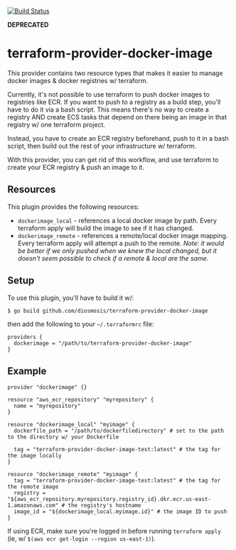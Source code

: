 [![Build Status](https://travis-ci.org/diosmosis/terraform-provider-docker-image.svg?branch=master)](https://travis-ci.org/diosmosis/terraform-provider-docker-image)

**DEPRECATED**

# terraform-provider-docker-image

This provider contains two resource types that makes it easier to manage docker images & docker registries w/ terraform.

Currently, it's not possible to use terraform to push docker images to registries like ECR. If you want to push to a registry
as a build step, you'll have to do it via a bash script. This means there's no way to create a registry AND create ECS tasks
that depend on there being an image in that registry w/ one terraform project.

Instead, you have to create an ECR registry beforehand, push to it in a bash script, then build out the rest of your
infrastructure w/ terraform.

With this provider, you can get rid of this workflow, and use terraform to create your ECR registry & push an image to it.

## Resources

This plugin provides the following resources:

* `dockerimage_local` - references a local docker image by path. Every terraform apply will build the image to see if it has changed.
* `dockerimage_remote` - references a remote/local docker image mapping. Every terraform apply will attempt a push to the remote.
  _Note: it would be better if we only pushed when we knew the local changed, but it doesn't seem possible to check if a remote & local are the same._

## Setup

To use this plugin, you'll have to build it w/:

```
$ go build github.com/diosmosis/terraform-provider-docker-image
```

then add the following to your `~/.terraformrc` file:

```
providers {
  dockerimage = "/path/to/terraform-provider-docker-image"
}
```

## Example

```
provider "dockerimage" {}

resource "aws_ecr_repository" "myrepository" {
  name = "myrepository"
}

resource "dockerimage_local" "myimage" {
  dockerfile_path = "/path/to/dockerfiledirectory" # set to the path to the directory w/ your Dockerfile

  tag = "terraform-provider-docker-image-test:latest" # the tag for the image locally
}

resource "dockerimage_remote" "myimage" {
  tag = "terraform-provider-docker-image-test:latest" # the tag for the remote image
  registry = "${aws_ecr_repository.myrepository.registry_id}.dkr.ecr.us-east-1.amazonaws.com" # the registry's hostname
  image_id = "${dockerimage_local.myimage.id}" # the image ID to push
}
```

If using ECR, make sure you're logged in before running `terraform apply` (ie, w/ `$(aws ecr get-login --region us-east-1)`).
